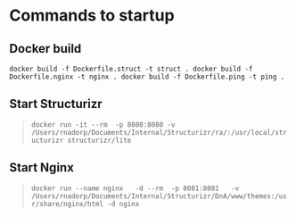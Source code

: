 # Commands to startup
## Docker build
`
docker build -f Dockerfile.struct -t struct .
docker build -f Dockerfile.nginx -t nginx .
docker build -f Dockerfile.ping -t ping .
`
## Start Structurizr
>`
docker run -it --rm  -p 8080:8080 -v /Users/rnadorp/Documents/Internal/Structurizr/ra/:/usr/local/structurizr structurizr/lite
`

## Start Nginx
> `
docker run --name nginx   -d --rm  -p 8081:8081   -v  /Users/rnadorp/Documents/Internal/Structurizr/DnA/www/themes:/usr/share/nginx/html -d nginx
`

